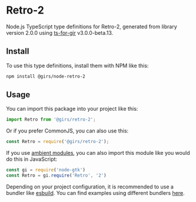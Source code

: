 
# Retro-2

Node.js TypeScript type definitions for Retro-2, generated from library version 2.0.0 using [ts-for-gir](https://github.com/gjsify/ts-for-gjs) v3.0.0-beta.13.

## Install

To use this type definitions, install them with NPM like this:
```bash
npm install @girs/node-retro-2
```

## Usage

You can import this package into your project like this:
```ts
import Retro from '@girs/retro-2';
```

Or if you prefer CommonJS, you can also use this:
```ts
const Retro = require('@girs/retro-2');
```

If you use [ambient modules](https://github.com/gjsify/ts-for-gir/tree/main/packages/cli#ambient-modules), you can also import this module like you would do this in JavaScript:

```ts
const gi = require('node-gtk')
const Retro = gi.require('Retro', '2')
```

Depending on your project configuration, it is recommended to use a bundler like [esbuild](https://esbuild.github.io/). You can find examples using different bundlers [here](https://github.com/gjsify/ts-for-gir/tree/main/examples).